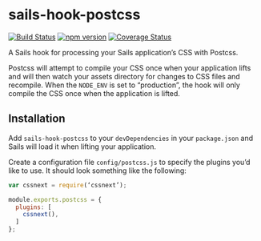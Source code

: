 sails-hook-postcss
==================

[![Build Status](https://travis-ci.org/jeffjewiss/sails-hook-postcss.svg?branch=master)](https://travis-ci.org/jeffjewiss/sails-hook-postcss)
[![npm version](https://badge.fury.io/js/sails-hook-postcss.svg)](http://badge.fury.io/js/sails-hook-postcss)
[![Coverage Status](https://coveralls.io/repos/github/jeffjewiss/sails-hook-postcss/badge.svg?branch=master)](https://coveralls.io/github/jeffjewiss/sails-hook-postcss?branch=master)

A Sails hook for processing your Sails application’s CSS with Postcss.

Postcss will attempt to compile your CSS once when your application lifts and will then watch your assets directory for changes to CSS files and recompile. When the `NODE_ENV` is set to “production”, the hook will only compile the CSS once when the application is lifted.


Installation
------------

Add `sails-hook-postcss` to your `devDependencies` in your `package.json` and Sails will load it when lifting your application.

Create a configuration file `config/postcss.js` to specify the plugins you’d like to use. It should look something like the following:

```javascript
var cssnext = require(‘cssnext’);

module.exports.postcss = {
  plugins: [
    cssnext(),
  ]
};
```
